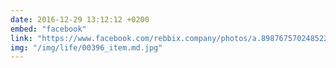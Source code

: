 ```yaml
---
date: 2016-12-29 13:12:12 +0200
embed: "facebook"
link: "https://www.facebook.com/rebbix.company/photos/a.898767570248522.1073741842.192737880851498/898769210248358/?type=3&theater"
img: "/img/life/00396_item.md.jpg"
---
```

